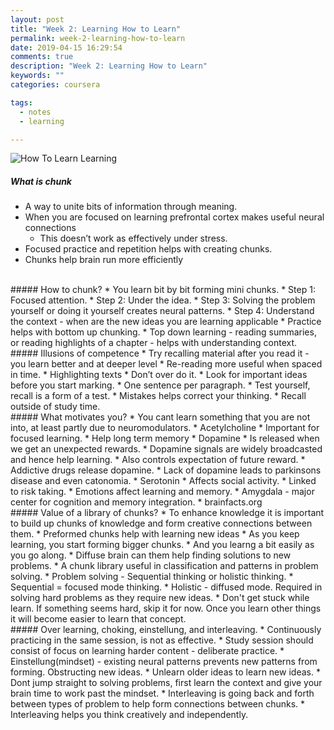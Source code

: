 ```yaml
---
layout: post
title: "Week 2: Learning How to Learn"
permalink: week-2-learning-how-to-learn
date: 2019-04-15 16:29:54
comments: true
description: "Week 2: Learning How to Learn"
keywords: ""
categories: coursera

tags:
  - notes
  - learning

---
```


![How To Learn Learning](/images/how-to-learn-learning.png)

##### What is chunk
* A way to unite bits of information through meaning.
* When you are focused on learning prefrontal cortex makes useful neural connections
  * This doesn’t work as effectively under stress.
* Focused practice and repetition helps with creating chunks.
* Chunks help brain run more efficiently

<br/>
##### How to chunk?
* You learn bit by bit forming mini chunks.
* Step 1: Focused attention.
* Step 2: Under the idea.
* Step 3: Solving the problem yourself or doing it yourself creates neural patterns.
* Step 4: Understand the context - when are the new ideas you are learning applicable
  * Practice helps with bottom up chunking.
  * Top down learning - reading summaries, or reading highlights of a chapter - helps with understanding context.

<br/>
##### Illusions of competence
* Try recalling material after you read it - you learn better and at deeper level
* Re-reading more useful when spaced in time.
* Highlighting texts
  * Don’t over do it.
  * Look for important ideas before you start marking.
  * One sentence per paragraph.
* Test yourself, recall is a form of a test.
* Mistakes helps correct your thinking.
* Recall outside of study time.

<br/>
##### What motivates you?
* You cant learn something that you are not into, at least partly due to neuromodulators.
* Acetylcholine
  * Important for focused learning.
  * Help long term memory
* Dopamine
  * Is released when we get an unexpected rewards.
  * Dopamine signals are widely broadcasted and hence help learning.
  * Also controls expectation of future reward.
  * Addictive drugs release dopamine.
  * Lack of dopamine leads to parkinsons disease and even catonomia.
* Serotonin
  * Affects social activity.
  * Linked to risk taking.
* Emotions affect learning and memory.
* Amygdala  - major center for cognition and memory integration.
* brainfacts.org

<br/>
##### Value of a library of chunks?
* To enhance knowledge it is important to build up chunks of knowledge and form creative connections between them.
* Preformed chunks help with learning new ideas
* As you keep learning, you start forming bigger chunks.
  * And you learng a bit easily as you go along.
  * Diffuse brain can them help finding solutions to new problems.
* A chunk library useful in classification and patterns in problem solving.
* Problem solving - Sequential thinking or holistic thinking.
  * Sequential = focused mode thinking.
  * Holistic - diffused mode. Required in solving hard problems as they require new ideas.
* Don't get stuck while learn. If something seems hard, skip it for now. Once you learn other things it will become easier to learn that concept.

<br/>
##### Over learning, choking, einstellung, and interleaving.
* Continuously practicing in the same session, is not as effective.
* Study session should consist of focus on learning harder content - deliberate practice.
* Einstellung(mindset) - existing neural patterns prevents new patterns from forming. Obstructing new ideas.
* Unlearn older ideas to learn new ideas.
* Dont jump straight to solving problems, first learn the context and give your brain time to work past the mindset.
* Interleaving is going back and forth between types of problem to help form connections between chunks.
* Interleaving helps you think creatively and independently.
